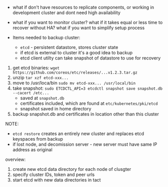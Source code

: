 - what if don't have resources to replicate components, or working in development cluster and dont need high availability
- what if you want to monitor cluster? what if it takes equal or less time to recover without HA? what if you want to simplify setup process

- Items needed to backup cluster:
    - `etcd` - persistent datastore, stores cluster state
    - if etcd is external to cluster it's a good idea to backup
    - etcd client utilty can take snapshot of datastore to use for recovery
1. get etcd binaries: `wget https://github.com/coreos/etc/releases/...v1.2.3.tar.gz`
2. unzip `tar xzf etcd-xxx...`
3. move to /usr/loca/bin `sudo mv etcd-xxx... /usr/local/bin`
4. take snapshot: `sudo ETCDCTL_API=3 etcdctl snapshot save snapshot.db --cacert /etc...`
    - saved at `snapshot.db`
    - certificates included, which are found at `etc/kubernetes/pki/etcd`
    - snapshot saved in home directory
5. backup snapshot.db and certificates in location other than this cluster

NOTE:
- `etcd restore` creates an entirely new cluster and replaces etcd keyspaces from backup
- if lost node, and decomission server - new server must have same IP address as original

overview:
1. create new etcd data directory for each node of clusgter
2. specify cluster IDs, token and peer urls
3. start etcd with new data directories in tact

